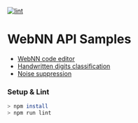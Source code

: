 [![lint](https://github.com/webmachinelearning/webnn-samples/workflows/lint/badge.svg)](https://github.com/webmachinelearning/webnn-samples/actions)


# WebNN API Samples

* [WebNN code editor](https://webmachinelearning.github.io/webnn-samples/code/)
* [Handwritten digits classification](https://webmachinelearning.github.io/webnn-samples/lenet/)
* [Noise suppression](https://webmachinelearning.github.io/webnn-samples/nsnet2/)

### Setup & Lint

```sh
> npm install
> npm run lint
```
